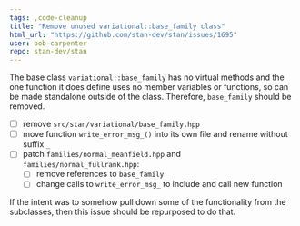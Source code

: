 ```yaml
---
tags: ,code-cleanup
title: "Remove unused variational::base_family class"
html_url: "https://github.com/stan-dev/stan/issues/1695"
user: bob-carpenter
repo: stan-dev/stan
---
```


The base class `variational::base_family` has no virtual methods and the one function it does define uses no member variables or functions, so can be made standalone outside of the class.  Therefore, `base_family` should be removed.
- [ ] remove `src/stan/variational/base_family.hpp`
- [ ] move function `write_error_msg_()` into its own file and rename without suffix `_`  
- [ ] patch `families/normal_meanfield.hpp` and `families/normal_fullrank.hpp`:
  - [ ] remove references to `base_family`
  - [ ] change calls to `write_error_msg_` to include and call new function

If the intent was to somehow pull down some of the functionality from the subclasses, then this issue should be repurposed to do that.
